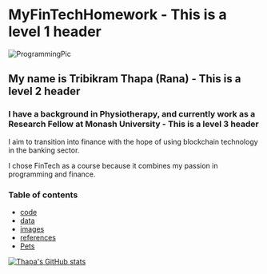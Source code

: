 # MyFinTechHomework - This is a level 1 header

![ProgrammingPic](https://github.com/TribT/MyFinTechHomework/blob/main/images/Computer_Programmer.jpg)

## My name is Tribikram Thapa (Rana) - This is a level 2 header

### I have a background in Physiotherapy, and currently work as a Research Fellow at Monash University - This is a level 3 header

I aim to transition into finance with the hope of using blockchain technology in the banking sector. 

I chose FinTech as a course because it combines my passion in programming and finance.




### Table of contents

- [code](#code)
- [data](#data)
- [images](#images)
- [references](#references)
- [Pets](#pets)

[![Thapa's GitHub stats](https://github-readme-stats.vercel.app/api?username=TribT&show_icons=true#&theme=dak)](https://github.com/TribT/github-readme-stats)
